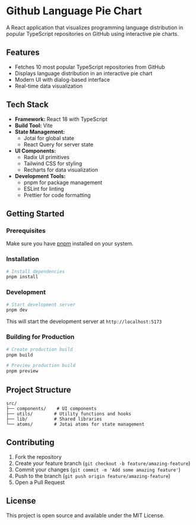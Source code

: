 # Github Language Pie Chart

A React application that visualizes programming language distribution in popular TypeScript repositories on GitHub using interactive pie charts.

## Features

- Fetches 10 most popular TypeScript repositories from GitHub
- Displays language distribution in an interactive pie chart
- Modern UI with dialog-based interface
- Real-time data visualization

## Tech Stack

- **Framework:** React 18 with TypeScript
- **Build Tool:** Vite
- **State Management:** 
  - Jotai for global state
  - React Query for server state
- **UI Components:**
  - Radix UI primitives
  - Tailwind CSS for styling
  - Recharts for data visualization
- **Development Tools:**
  - pnpm for package management
  - ESLint for linting
  - Prettier for code formatting

## Getting Started

### Prerequisites

Make sure you have [pnpm](https://pnpm.io/) installed on your system.

### Installation

```bash
# Install dependencies
pnpm install

```

### Development

```bash
# Start development server
pnpm dev
```

This will start the development server at `http://localhost:5173`

### Building for Production

```bash
# Create production build
pnpm build

# Preview production build
pnpm preview
```

## Project Structure

```
src/
├── components/    # UI components
├── utils/        # Utility functions and hooks
├── lib/          # Shared libraries
└── atoms/        # Jotai atoms for state management
```

## Contributing

1. Fork the repository
2. Create your feature branch (`git checkout -b feature/amazing-feature`)
3. Commit your changes (`git commit -m 'Add some amazing feature'`)
4. Push to the branch (`git push origin feature/amazing-feature`)
5. Open a Pull Request

## License

This project is open source and available under the MIT License.